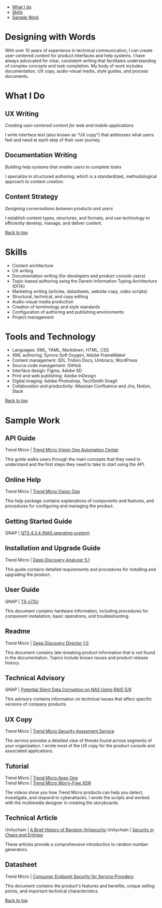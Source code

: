 - [What I do](#what-i-do)
- [Skills](#skills)
- [Sample Work](#sample-work)

# Designing with Words

With over 10 years of experience in technical communication, I can create user-centered content for product interfaces and help systems. I have always advocated for clear, consistent writing that facilitates understanding of complex concepts and task completion. My body of work includes documentation, UX copy, audio-visual media, style guides, and process documents.

# What I Do

## UX Writing

_Creating user-centered content for web and mobile applications_

I write interface text (also known as "UX copy") that addresses what users feel and need at each step of their user journey.

## Documentation Writing

_Building help systems that enable users to complete tasks_

I specialize in structured authoring, which is a standardized, methodological approach to content creation.

## Content Strategy

_Designing conversations between products and users_

I establish content types, structures, and formats, and use technology to efficiently develop, manage, and deliver content.

[Back to top](#designing-with-words)

# Skills

- Content architecture
- UX writing
- Documentation writing (for developers and product console users)
- Topic-based authoring using the Darwin Information Typing Architecture (DITA)
- Marketing writing (articles, datasheets, website copy, video scripts)
- Structural, technical, and copy editing
- Audio-visual media production
- Creation of terminology and style standards
- Configuration of authoring and publishing environments
- Project management

# Tools and Technology

- Languages: XML, YAML, Markdown, HTML, CSS
- XML authoring: Syncro Soft Oxygen, Adobe FrameMaker
- Content management: SDL Tridion Docs, Umbraco, WordPress
- Source code management: GitHub
- Interface design: Figma, Adobe XD
- Print and web publishing: Adobe InDesign
- Digital imaging: Adobe Photoshop, TechSmith Snagit
- Collaboration and productivity: Atlassian Confluence and Jira, Notion, Slack

[Back to top](#designing-with-words)

# Sample Work

## API Guide

Trend Micro | [Trend Micro Vision One Automation Center](https://automation.trendmicro.com/xdr/Guides/Getting-Started)

This guide walks users through the main concepts that they need to understand and the first steps they need to take to start using the API.

## Online Help 

Trend Micro | [Trend Micro Vision One](https://docs.trendmicro.com/en-us/enterprise/trend-micro-xdr-online-help/assessment-part.aspx)

This help package contains explanations of components and features, and procedures for configuring and managing the product.

## Getting Started Guide

QNAP | [QTS 4.3.4 (NAS operating system)](https://github.com/jillian-maroket/profile/blob/40ae0e605d7083d0c300471e01aa453f03b16cbd/docs/QTS4.3.4_GSG_en.pdf)

## Installation and Upgrade Guide

Trend Micro | [Deep Discovery Analyzer 5.1](https://github.com/jillian-maroket/profile/blob/40ae0e605d7083d0c300471e01aa453f03b16cbd/docs/ddan_5.1_iug.pdf)

This guide contains detailed requirements and procedures for installing and upgrading the product.

## User Guide

QNAP | [TS-x73U](https://github.com/jillian-maroket/profile/blob/40ae0e605d7083d0c300471e01aa453f03b16cbd/docs/TS-x73U-UG-06-en.pdf)

This document contains hardware information, including procedures for component installation, basic operations, and troubleshooting.

## Readme

Trend Micro | [Deep Discovery Director 1.0](https://github.com/jillian-maroket/profile/blob/40ae0e605d7083d0c300471e01aa453f03b16cbd/docs/ddd_1.0_readme.txt)

This document contains late-breaking product information that is not found in the documentation. Topics include known issues and product release history.

## Technical Advisory

QNAP | [Potential Silent Data Corruption on NAS Using RAID 5/6](https://www.qnap.com/en/technical-advisory/tec-201707-01)

This advisory contains information on technical issues that affect specific versions of company products.

## UX Copy

Trend Micro | [Trend Micro Security Assssment Service](https://assessment.xdr.trendmicro.com/)  

The service provides a detailed view of threats found across segments of your organization. I wrote most of the UX copy for the product console and associated applications. 

## Tutorial

Trend Micro | [Trend Micro Apex One](https://www.youtube.com/watch?v=DLiZcT7HzjU)  
Trend Micro | [Trend Micro Worry-Free XDR](https://www.youtube.com/watch?v=4QEUy3pzZOU)  

The videos show you how Trend Micro products can help you detect, investigate, and respond to cyberattacks. I wrote the scripts and worked with the multimedia designer in creating the storyboards.

## Technical Article

Unitychain | [A Brief History of Random (In)security](https://www.unitychain.io/blog/a-brief-history-of-random-insecurity/)
Unitychain | [Security in Chaos and Entropy](https://www.unitychain.io/blog/true-random-number-generators/)

These articles provide a comprehensive introduction to random number generators.

## Datasheet

Trend Micro | [Consumer Endpoint Security for Service Providers](https://github.com/jillian-maroket/profile/blob/a9c1f0f3e7eff95d34860c70a27ddb616048d15d/docs/xsp-consumer-endpoint-security-datasheet-en.pdf)

This document contains the product's features and benefits, unique selling points, and important technical characteristics.

[Back to top](#designing-with-words)
